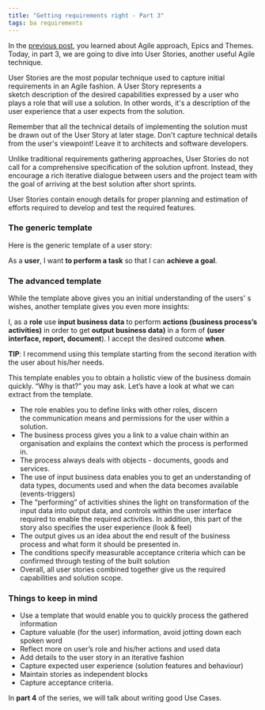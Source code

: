 ```yaml
---
title: "Getting requirements right - Part 3"
tags: ba requirements
---
```


In the [previous post](/2016/10/getting-requirements-right-and-delivering-them-faster-part2/), you learned about Agile approach, Epics and Themes. Today, in part 3, we are going to dive into User Stories, another useful Agile technique.

User Stories are the most popular technique used to capture initial requirements in an Agile fashion. A User Story represents a sketch description of the desired capabilities expressed by a user who plays a role that will use a solution. In other words, it's a description of the user experience that a user expects from the solution.  

Remember that all the technical details of implementing the solution must be drawn out of the User Story at later stage. Don't capture technical details from the user's viewpoint! Leave it to architects and software developers. 

Unlike traditional requirements gathering approaches, User Stories do not call for a comprehensive specification of the solution upfront. Instead, they encourage a rich iterative dialogue between users and the project team with the goal of arriving at the best solution after short sprints.  

User Stories contain enough details for proper planning and estimation of efforts required to develop and test the required features.   

### The generic template 

Here is the generic template of a user story:

As a <b>user</b>, I want <b>to perform a task</b> so that I can <b>achieve a goal</b>.  


### The advanced template 

While the template above gives you an initial understanding of the users' s wishes, another template gives you even more insights: 

I, as a <b>role</b> use <b>input business data</b> to perform <b>actions (business process’s activities)</b> in order to get <b>output business data)</b> in a form of <b>(user interface, report, document</b>). I accept the desired outcome <b>when</b>.  

<b>TIP</b>: I recommend using this template starting from the second iteration with the user about his/her needs. 

This template enables you to obtain a holistic view of the business domain quickly. “Why is that?” you may ask. Let’s have a look at what we can extract from the template.  

 * The role enables you to define links with other roles, discern the communication means and permissions for the user within a solution. 
 * The business process gives you a link to a value chain within an organisation and explains the context which the process is performed in.  
 * The process always deals with objects - documents, goods and services. 
 * The use of input business data enables you to get an understanding of data types, documents used and when the data becomes available (events-triggers)  
 * The “performing” of activities shines the light on transformation of the input data into output data, and controls within the user interface required to enable the required activities. In addition, this part of the story also specifies the user experience (look & feel)  
 * The output gives us an idea about the end result of the business process and what form it should be presented in.  
 * The conditions specify measurable acceptance criteria which can be confirmed through testing of the built solution  
 * Overall, all user stories combined together give us the required capabilities and solution scope.  

### Things to keep in mind

 * Use a template that would enable you to quickly process the gathered information 
 * Capture valuable (for the user) information, avoid jotting down each spoken word  
 * Reflect more on user’s role and his/her actions and used data 
 * Add details to the user story in an iterative fashion 
 * Capture expected user experience (solution features and behaviour) 
 * Maintain stories as independent blocks 
 * Capture acceptance criteria.

In <b>part 4</b> of the series, we will talk about writing good Use Cases.  
